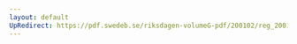 ```yaml
---
layout: default
UpRedirect: https://pdf.swedeb.se/riksdagen-volumeG-pdf/200102/reg_200102/reg_200102_0478.pdf
---
```

